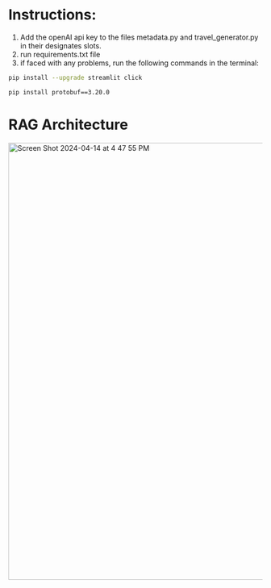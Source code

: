 # Instructions:
1. Add the openAI api key to the files metadata.py and travel_generator.py in their designates slots.
2. run requirements.txt file
3. if faced with any problems, run the following commands in the terminal:


```bash
pip install --upgrade streamlit click
```

```bash
pip install protobuf==3.20.0
```

# RAG Architecture
<img width="867" alt="Screen Shot 2024-04-14 at 4 47 55 PM" src="https://github.com/marianareyesa/TourTech/assets/126504470/92773ecd-07af-4194-9bc2-7d088343d0de">

